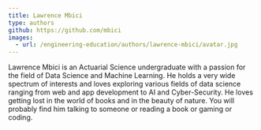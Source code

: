 ```yaml
---
title: Lawrence Mbici
type: authors
github: https://github.com/mbici
images:
  - url: /engineering-education/authors/lawrence-mbici/avatar.jpg 
---
```

Lawrence Mbici is an Actuarial Science undergraduate with a passion for the field of Data Science and Machine Learning. He holds a very wide spectrum of interests and loves exploring various fields of data science ranging from web and app development to AI and Cyber-Security. He loves getting lost in the world of books and in the beauty of nature. You will probably find him talking to someone or reading a book or gaming or coding.
